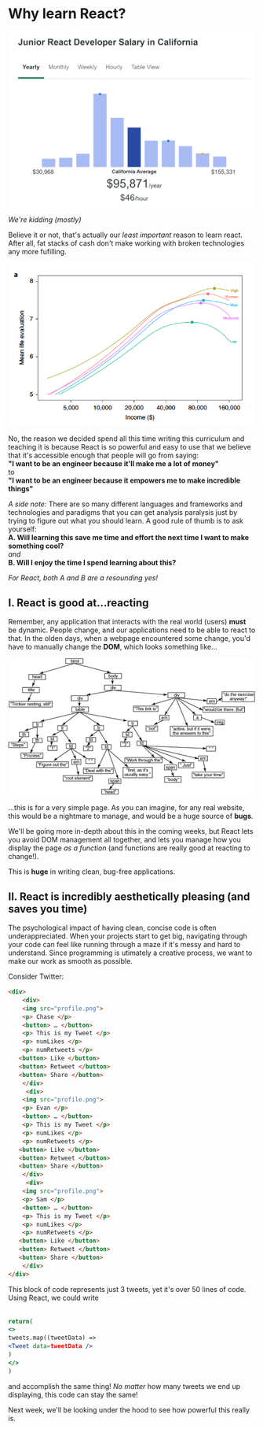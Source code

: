 
# Why learn React? 

![salary](ims/react_salary.png)

*We're kidding (mostly)* 

Believe it or not, that's actually our *least important* reason to learn react.  
After all, fat stacks of cash don't make working with broken technologies any more fufilling.  

![diminishing](ims/dimreturns.png)

No, the reason we decided spend all this time writing this curriculum and teaching it is because React is so powerful and easy to use that we believe that it's accessible enough that people will go from saying:  
 **"I want to be an engineer because it'll make me a lot of money"**  
 to  
 **"I want to be an engineer because it empowers me to make incredible things"**

*A side note:* 
There are so many different languages and frameworks and technologies and paradigms that you can get analysis paralysis just by trying to figure out what you should learn. A good rule of thumb is to ask yourself:  
**A. Will learning this save me time and effort the next time I want to make something cool?**  
*and*  
**B. Will I enjoy the time I spend learning about this?** 

*For React, both A and B are a resounding yes!*
## I. React is good at...reacting 

Remember, any application that interacts with the real world (users) **must** be dynamic. People change, and our applications need to be able to react to that. 
In the olden days, when a webpage encountered some change, you'd have to manually change the **DOM**, which looks something like...

![DOM](ims/domimage.png)

...this is for a very simple page. As you can imagine, for any real website, this would be a nightmare to manage, and would be a huge source of **bugs**.

We'll be going more in-depth about this in the coming weeks, but React lets you avoid DOM management all together, and lets you manage how you display the page *as a function* (and functions are really good at reacting to change!). 

This is **huge** in writing clean, bug-free applications. 

## II. React is incredibly aesthetically pleasing (and saves you time)

The psychological impact of having clean, concise code is often underappreciated. When your projects start to get big, navigating through your code can feel like running through a maze if it's messy and hard to understand. 
Since programming is utimately a creative process, we want to make our work as smooth as possible. 

Consider Twitter:
```html
<div>
    <div>
    <img src="profile.png">
    <p> Chase </p>
    <button> … </button>
    <p> This is my Tweet </p>
    <p> numLikes </p>
    <p> numRetweets </p>
   <button> Like </button>
   <button> Retweet </button>
   <button> Share </button>
    </div>
     <div>
    <img src="profile.png">
    <p> Evan </p>
    <button> … </button>
    <p> This is my Tweet </p>
    <p> numLikes </p>
    <p> numRetweets </p>
   <button> Like </button>
   <button> Retweet </button>
   <button> Share </button>
    </div>
     <div>
    <img src="profile.png">
    <p> Sam </p>
    <button> … </button>
    <p> This is my Tweet </p>
    <p> numLikes </p>
    <p> numRetweets </p>
   <button> Like </button>
   <button> Retweet </button>
   <button> Share </button>
    </div>
</div>

 ```
 This block of code represents just 3 tweets, yet it's over 50 lines of code.  
 Using React, we could write
 ```jsx
 
return(
<>
tweets.map((tweetData) =>
<Tweet data=tweetData />
)
</>
)

 ```
 and accomplish the same thing! *No matter* how many tweets we end up displaying, this code can stay the same!

 Next week, we'll be looking under the hood to see how powerful this really is. 

